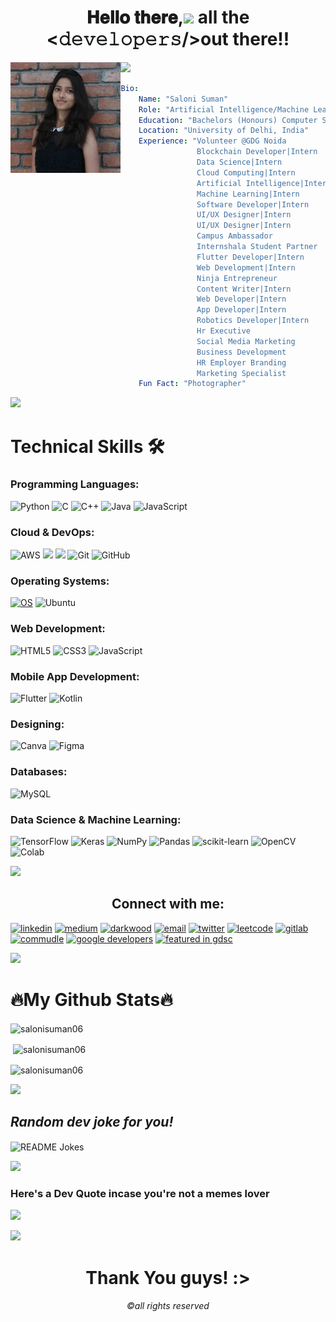 <h1  align="center">  𝐇𝐞𝐥𝐥𝐨 𝐭𝐡𝐞𝐫𝐞,<img src="https://raw.githubusercontent.com/MartinHeinz/MartinHeinz/master/wave.gif" width="30px"> all the <𝚍𝚎𝚟𝚎𝚕𝚘𝚙𝚎𝚛𝚜/>out there!!</h1>
<a href="https://www.youtube.com/watch?v=dQw4w9WgXcQ"><img src="https://user-images.githubusercontent.com/73097560/115834477-dbab4500-a447-11eb-908a-139a6edaec5c.gif"></a>
<img width="35%" align="left" src="saloni1.jpeg" >

```yaml
Bio:
    Name: "Saloni Suman"
    Role: "Artificial Intelligence/Machine Learning @Google Developers Student Club-SNPIT"
    Education: "Bachelors (Honours) Computer Science."
    Location: "University of Delhi, India"
    Experience: "Volunteer @GDG Noida
                 Blockchain Developer|Intern    @Fastfindfirm
                 Data Science|Intern            @Fastfindfirm
                 Cloud Computing|Intern         @Fastfindfirm
                 Artificial Intelligence|Intern @Fastfindfirm
                 Machine Learning|Intern        @Fastfindfirm
                 Software Developer|Intern      @Fastfindfirm
                 UI/UX Designer|Intern          @All About Programming
                 UI/UX Designer|Intern          @Codedu Community
                 Campus Ambassador              @International MUN
                 Internshala Student Partner    @Internshala
                 Flutter Developer|Intern       @XcitEducation Worldwide
                 Web Development|Intern         @Intern'spedia
                 Ninja Entrepreneur             @Coding Ninjas
                 Content Writer|Intern          @Icy Tales
                 Web Developer|Intern           @Lets Grow More
                 App Developer|Intern           @Lets Grow More
                 Robotics Developer|Intern      @Kodacy
                 Hr Executive                   @LUDIFU (Let Us Do It For U)
                 Social Media Marketing         @LUDIFU (Let Us Do It For U)
                 Business Development           @LUDIFU (Let Us Do It For U)
                 HR Employer Branding           @LUDIFU (Let Us Do It For U)
                 Marketing Specialist           @LUDIFU (Let Us Do It For U)"
    Fun Fact: "Photographer"
```
<img src="https://user-images.githubusercontent.com/73097560/115834477-dbab4500-a447-11eb-908a-139a6edaec5c.gif"></a>
<h1> Technical Skills 🛠 </h1>

<h3 align="left">Programming Languages:</h3>

![Python](https://img.shields.io/badge/Python-FFD43B?style=for-the-badge&logo=python&logoColor=blue)
![C](https://img.shields.io/badge/c-%2300599C.svg?style=for-the-badge&logo=c&logoColor=white)
![C++](https://img.shields.io/badge/c++-%2300599C.svg?style=for-the-badge&logo=c%2B%2B&logoColor=white)
![Java](https://img.shields.io/badge/java-%23ED8B00.svg?style=for-the-badge&logo=java&logoColor=white)
![JavaScript](https://img.shields.io/badge/javascript-%23323330.svg?style=for-the-badge&logo=javascript&logoColor=%23F7DF1E)

<h3 align="left">Cloud & DevOps:</h3>

![AWS](https://img.shields.io/badge/AWS-%23FF9900.svg?style=for-the-badge&logo=amazon-aws&logoColor=white)
<img src="https://img.shields.io/badge/Google_Cloud-4285F4?style=for-the-badge&logo=google-cloud&logoColor=white" />
<img src="https://img.shields.io/badge/microsoft%20azure-2300C4CC?style=for-the-badge&logo=microsoft-azure&logoColor=white" />
![Git](https://img.shields.io/badge/git-%23F05033.svg?style=for-the-badge&logo=git&logoColor=white)
![GitHub](https://img.shields.io/badge/github-%23121011.svg?style=for-the-badge&logo=github&logoColor=white)

<h3 align="left">Operating Systems:</h3>

[![OS](https://img.shields.io/badge/OS-Linux-informational?style=flat-square&logo=linux&logoColor=white)](https://en.wikipedia.org/wiki/Linux)
![Ubuntu](https://img.shields.io/badge/Ubuntu-E95420?style=for-the-badge&logo=ubuntu&logoColor=white)

<h3 align="left">Web Development:</h3>

![HTML5](https://img.shields.io/badge/html5-%23E34F26.svg?style=for-the-badge&logo=html5&logoColor=white)
![CSS3](https://img.shields.io/badge/css3-%231572B6.svg?style=for-the-badge&logo=css3&logoColor=white)
![JavaScript](https://img.shields.io/badge/javascript-%23323330.svg?style=for-the-badge&logo=javascript&logoColor=%23F7DF1E)

<h3 align="left">Mobile App Development:</h3>

![Flutter](https://img.shields.io/badge/Flutter-%2302569B.svg?style=for-the-badge&logo=Flutter&logoColor=white)
![Kotlin](https://img.shields.io/badge/Kotlin-%712231.svg?style=for-the-badge&logo=Kotlin&logoColor=orange)

<h3 align="left">Designing:</h3>

![Canva](https://img.shields.io/badge/Canva-%2300C4CC.svg?style=for-the-badge&logo=Canva&logoColor=white)
![Figma](https://img.shields.io/badge/Figma-%2330DA.svg?style=for-the-badge&logo=Figma&logoColor=white)


<h3 align="left">Databases:</h3>

![MySQL](https://img.shields.io/badge/MySQL-E20028?style=for-the-badge&logo=MySQL&logoColor=black)


<h3 align="left">Data Science & Machine Learning:</h3>

![TensorFlow](https://img.shields.io/badge/TensorFlow-%23FF6F00.svg?style=for-the-badge&logo=TensorFlow&logoColor=white)
![Keras](https://img.shields.io/badge/Keras-%23D00000.svg?style=for-the-badge&logo=Keras&logoColor=white)
![NumPy](https://img.shields.io/badge/numpy-%23013243.svg?style=for-the-badge&logo=numpy&logoColor=white)
![Pandas](https://img.shields.io/badge/pandas-%23150458.svg?style=for-the-badge&logo=pandas&logoColor=white)
![scikit-learn](https://img.shields.io/badge/scikit--learn-%23F7931E.svg?style=for-the-badge&logo=scikit-learn&logoColor=white)
![OpenCV](https://img.shields.io/badge/opencv-%23white.svg?style=for-the-badge&logo=opencv&logoColor=white)
![Colab](https://img.shields.io/badge/googlecolab-%2300C4CC.svg?style=for-the-badge&logo=googlecolab&logoColor=white)

<img src="https://user-images.githubusercontent.com/73097560/115834477-dbab4500-a447-11eb-908a-139a6edaec5c.gif"></a>

<h2 align="center"> Connect with me: </h2>

<p align="left">
  <a href="https://www.linkedin.com/in/saloni-suman-35582a237"><img src="https://img.icons8.com/color/96/000000/linkedin.png" alt="linkedin"/></a>
  <a href="https://medium.com/@salonisuman06"><img src="https://img.icons8.com/color/96/000000/medium-logo.png" alt="medium"/></a>
  <a href="https://github.com/salonisuman06"><img src="https://img.icons8.com/fluent/96/000000/github.png" alt="darkwood"/></a>
  <a href="mailto:salonisuman06@gmail.com"><img src="https://img.icons8.com/color/96/000000/gmail.png" alt="email"/></a>
  <a href="https://twitter.com/__saloniii"><img src="https://img.icons8.com/color/96/000000/twitter.png" alt="twitter"/></a>
  <a href="https://leetcode.com/salonisuman06/"><img src="https://leetcode.com/static/images/LeetCode_logo_rvs.png" width="12%" alt="leetcode"/></a>
  <a href="https://gitlab.com/salonisuman06"><img src="https://img.icons8.com/color/96/000000/gitlab.png" alt="gitlab"/></a>
    <a href="https://www.commudle.com/users/salonisuman06"><img src="https://json.commudle.com/rails/active_storage/blobs/eyJfcmFpbHMiOnsibWVzc2FnZSI6IkJBaHBBZ3UzIiwiZXhwIjpudWxsLCJwdXIiOiJibG9iX2lkIn19--c793a76a579714d72bf7e51b0fe9d4d13640a460/commudle-logo-full.png"width="25%" alt="commudle"/></a>
  <a href="https://developers.google.com/profile/u/salonisuman06"><img src="https://www.gstatic.com/devrel-devsite/prod/ve286fa3f99aa90bc7ef7460968844e5bb93251ce750a58802f281151c87037d6/developers/images/lockup.svg" width="29%" alt="google developers"/></a>
  <a href="https://gitlab.com/salonisuman06"><img src="https://res.cloudinary.com/startup-grind/image/upload/dpr_2.0,fl_sanitize/v1/gcs/platform-data-dsc/contentbuilder/logo_dark_horizontal_097s7oa.svg" width="50%" alt="featured in gdsc"/></a>
</p>
  <!---   <a href="https://hub.docker.com/u/matyo91"><img src="https://img.icons8.com/color/96/000000/docker.png" alt="docker"/></a> --->


<a href="https://www.youtube.com/watch?v=dQw4w9WgXcQ"><img src="https://user-images.githubusercontent.com/73097560/115834477-dbab4500-a447-11eb-908a-139a6edaec5c.gif"></a>

<h1><b>🔥My Github Stats🔥 </b></h1>
<p><img align="center" src="https://github-readme-stats.vercel.app/api/top-langs?username=salonisuman06&show_icons=true&locale=en&layout=compact" alt="salonisuman06" /></p>

<p>&nbsp;<img align="center" src="https://github-readme-stats.vercel.app/api?username=salonisuman06&show_icons=true&locale=en" alt="salonisuman06" /></p>

<p><img align="center" src="https://github-readme-streak-stats.herokuapp.com/?user=salonisuman06&" alt="salonisuman06" /></p>

<img src="https://user-images.githubusercontent.com/73097560/115834477-dbab4500-a447-11eb-908a-139a6edaec5c.gif">
<h2><i>Random dev joke for you! </i></h2>

<img align="center" src="https://readme-jokes.vercel.app/api?bgColor=%23073b4c&textColor=%2306d6a0&aColor=%2306d6a0&borderColor=%2306d6a0" alt="README Jokes"></a> <!-- <a href="https://readme-jokes.vercel.app"> -->

<img src="https://user-images.githubusercontent.com/73097560/115834477-dbab4500-a447-11eb-908a-139a6edaec5c.gif"></a>

### Here's a Dev Quote incase you're not a memes lover
![](https://quotes-github-readme.vercel.app/api?type=horizontal&theme=radical)

<img src="https://user-images.githubusercontent.com/73097560/115834477-dbab4500-a447-11eb-908a-139a6edaec5c.gif">
<h1 align="Center"> Thank You guys! :></h1>
<h6 align="Center"> ©all rights reserved</h6>
